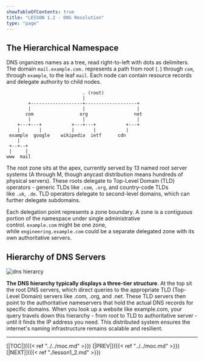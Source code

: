 ```yaml
---
showTableOfContents: true
title: "LESSON 1.2 - DNS Resolution"
type: "page"
---
```


## The Hierarchical Namespace

DNS organizes names as a tree, read right-to-left with dots as delimiters. The domain `mail.example.com.` represents a path from root (`.`) through `com`, through `example`, to the leaf `mail`. Each node can contain resource records and delegate authority to child nodes.


```
                            . (root)
                            |
        +-------------------+-------------------+
        |                   |                   |
       com                 org                 net
        |                   |                   |
    +---+---+           +---+---+           +---+
    |       |           |       |           |
 example  google    wikipedia  ietf      cdn
    |
 +--+--+
 |     |
www  mail
```

The root zone sits at the apex, currently served by 13 named root server systems (A through M, though anycast distribution means hundreds of physical servers). These roots delegate to Top-Level Domain (TLD) operators - generic TLDs like `.com`, `.org`, and country-code TLDs like `.uk`, `.de`. TLD operators delegate to second-level domains, which can further delegate subdomains.

Each delegation point represents a zone boundary. A zone is a contiguous portion of the namespace under single administrative control. `example.com` might be one zone, while `engineering.example.com` could be a separate delegated zone with its own authoritative servers.


## Hierarchy of DNS Servers

![dns hierarcy](../img/hierarchy.png)

**The DNS hierarchy typically displays a three-tier structure**. At the top sit the root DNS servers, which direct queries to the appropriate TLD (Top-Level Domain) servers like .com, .org, and .net. These TLD servers then point to the authoritative nameservers that hold the actual DNS records for specific domains. When you look up a website like example.com, your query travels down this hierarchy - from root to TLD to authoritative server - until it finds the IP address you need. This distributed system ensures the internet's naming infrastructure remains scalable and resilient.


---

[|TOC|]({{< ref "../../moc.md" >}})
[|PREV|]({{< ref "../../moc.md" >}})
[|NEXT|]({{< ref "./lesson1_2.md" >}})